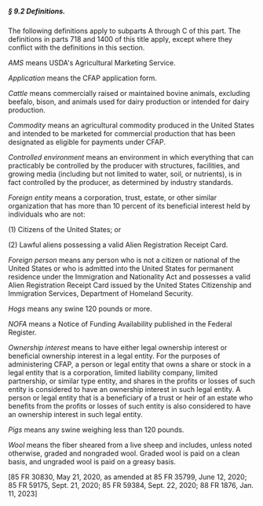 ##### § 9.2 Definitions. #####

The following definitions apply to subparts A through C of this part. The definitions in parts 718 and 1400 of this title apply, except where they conflict with the definitions in this section.

*AMS* means USDA's Agricultural Marketing Service.

*Application* means the CFAP application form.

*Cattle* means commercially raised or maintained bovine animals, excluding beefalo, bison, and animals used for dairy production or intended for dairy production.

*Commodity* means an agricultural commodity produced in the United States and intended to be marketed for commercial production that has been designated as eligible for payments under CFAP.

*Controlled environment* means an environment in which everything that can practicably be controlled by the producer with structures, facilities, and growing media (including but not limited to water, soil, or nutrients), is in fact controlled by the producer, as determined by industry standards.

*Foreign entity* means a corporation, trust, estate, or other similar organization that has more than 10 percent of its beneficial interest held by individuals who are not:

(1) Citizens of the United States; or

(2) Lawful aliens possessing a valid Alien Registration Receipt Card.

*Foreign person* means any person who is not a citizen or national of the United States or who is admitted into the United States for permanent residence under the Immigration and Nationality Act and possesses a valid Alien Registration Receipt Card issued by the United States Citizenship and Immigration Services, Department of Homeland Security.

*Hogs* means any swine 120 pounds or more.

*NOFA* means a Notice of Funding Availability published in the Federal Register.

*Ownership interest* means to have either legal ownership interest or beneficial ownership interest in a legal entity. For the purposes of administering CFAP, a person or legal entity that owns a share or stock in a legal entity that is a corporation, limited liability company, limited partnership, or similar type entity, and shares in the profits or losses of such entity is considered to have an ownership interest in such legal entity. A person or legal entity that is a beneficiary of a trust or heir of an estate who benefits from the profits or losses of such entity is also considered to have an ownership interest in such legal entity.

*Pigs* means any swine weighing less than 120 pounds.

*Wool* means the fiber sheared from a live sheep and includes, unless noted otherwise, graded and nongraded wool. Graded wool is paid on a clean basis, and ungraded wool is paid on a greasy basis.

[85 FR 30830, May 21, 2020, as amended at 85 FR 35799, June 12, 2020; 85 FR 59175, Sept. 21, 2020; 85 FR 59384, Sept. 22, 2020; 88 FR 1876, Jan. 11, 2023]